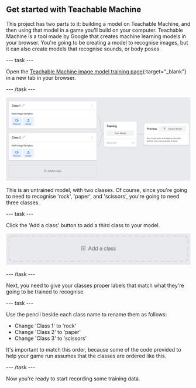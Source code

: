 ## Get started with Teachable Machine

This project has two parts to it: building a model on Teachable Machine, and then using that model in a game you'll build on your computer. Teachable Machine is a tool made by Google that creates machine learning models in your browser. You're going to be creating a model to recognise images, but it can also create models that recognise sounds, or body poses.

--- task ---

Open the [Teachable Machine image model training page](https://teachablemachine.withgoogle.com/train/image){:target="_blank"} in a new tab in your browser.

--- /task ---

![](images/tm_start_screen.png)

This is an untrained model, with two classes. Of course, since you're going to need to recognise 'rock', 'paper', and 'scissors', you're going to need three classes.

--- task ---

Click the 'Add a class' button to add a third class to your model.

![](images/tm_add_class.png)

--- /task ---

Next, you need to give your classes proper labels that match what they're going to be trained to recognise.

--- task ---

Use the pencil beside each class name to rename them as follows:

  + Change 'Class 1' to 'rock'
  + Change 'Class 2' to 'paper'
  + Change 'Class 3' to 'scissors'

It's important to match this order, because some of the code provided to help your game run assumes that the classes are ordered like this.

--- /task ---

Now you're ready to start recording some training data.
